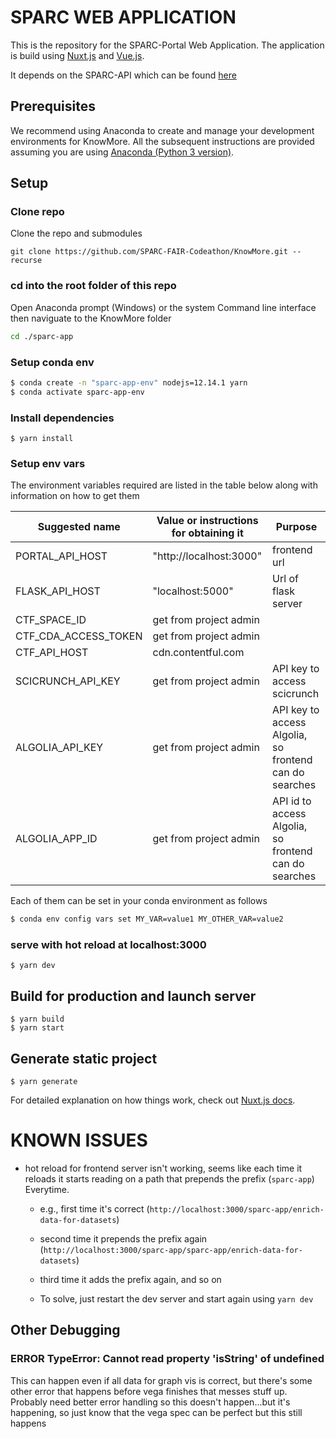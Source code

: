 # SPARC WEB APPLICATION
This is the repository for the SPARC-Portal Web Application. The application is build using [Nuxt.js](https://nuxtjs.org) and [Vue.js](https://vuejs.org/).

It depends on the SPARC-API which can be found [here](https://github.com/nih-sparc/sparc-api) 

## Prerequisites 
We recommend using Anaconda to create and manage your development environments for KnowMore. All the subsequent instructions are provided assuming you are using [Anaconda (Python 3 version)](https://www.anaconda.com/products/individual).

## Setup

### Clone repo
Clone the repo and submodules
```
git clone https://github.com/SPARC-FAIR-Codeathon/KnowMore.git --recurse
```

### cd into the root folder of this repo

Open Anaconda prompt (Windows) or the system Command line interface then naviguate to the KnowMore folder
```sh
cd ./sparc-app
```

### Setup conda env
```sh
$ conda create -n "sparc-app-env" nodejs=12.14.1 yarn
$ conda activate sparc-app-env
```

### Install dependencies
``` 
$ yarn install
``` 

### Setup env vars
The environment variables required are listed in the table below along with information on how to get them

<table>
<thead>
  <tr>
    <th>Suggested name</th>
    <th>Value or instructions for obtaining it</th>
    <th>Purpose</th>
  </tr>
</thead>
<tbody>
  <tr>
    <td>PORTAL_API_HOST</td>
    <td>"http://localhost:3000"</td>
    <td>frontend url</td>
  </tr>
  <tr>
    <td>FLASK_API_HOST</td>
    <td>"localhost:5000"</td>
    <td>Url of flask server</td>
  </tr>
  <tr>
    <td> CTF_SPACE_ID</td>
    <td>get from project admin</td>
    <td></td>
  </tr>
  <tr>
    <td>CTF_CDA_ACCESS_TOKEN</td>
    <td>get from project admin</td>
    <td></td>
  </tr>
  <tr>
    <td>CTF_API_HOST</td>
    <td>cdn.contentful.com</td>
    <td></td>
  </tr>
  <tr>
    <td>SCICRUNCH_API_KEY</td>
    <td>get from project admin</td>
    <td>API key to access scicrunch</td>
  </tr>
  <tr>
    <td>ALGOLIA_API_KEY</td>
    <td>get from project admin</td>
    <td>API key to access Algolia, so frontend can do searches</td>
  </tr>
  <tr>
    <td>ALGOLIA_APP_ID</td>
    <td>get from project admin</td>
    <td>API id to access Algolia, so frontend can do searches</td>
  </tr>
</tbody>
</table>


Each of them can be set in your conda environment as follows
```sh
$ conda env config vars set MY_VAR=value1 MY_OTHER_VAR=value2
```

### serve with hot reload at localhost:3000
```
$ yarn dev
```

## Build for production and launch server
```
$ yarn build
$ yarn start
```

## Generate static project
```
$ yarn generate
```

For detailed explanation on how things work, check out [Nuxt.js docs](https://nuxtjs.org).

# KNOWN ISSUES
- hot reload for frontend server isn't working, seems like each time it reloads it starts reading on a path that prepends the prefix (`sparc-app`) Everytime.
    * e.g., first time it's correct (`http://localhost:3000/sparc-app/enrich-data-for-datasets`)
    * second time it prepends the prefix again (`http://localhost:3000/sparc-app/sparc-app/enrich-data-for-datasets`)
    * third time it adds the prefix again, and so on

    * To solve, just restart the dev server and start again using `yarn dev`

## Other Debugging
### ERROR TypeError: Cannot read property 'isString' of undefined
This can happen even if all data for graph vis is correct, but there's some other error that happens before vega finishes that messes stuff up. Probably need better error handling so this doesn't happen...but it's happening, so just know that the vega spec can be perfect but this still happens

